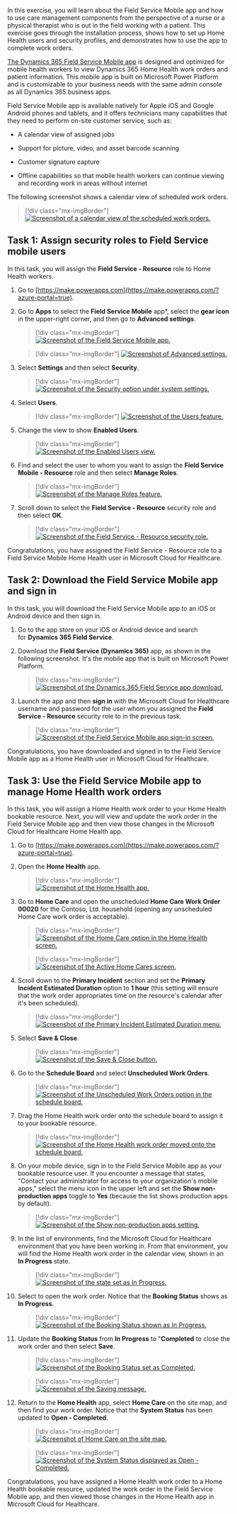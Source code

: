 In this exercise, you will learn about the Field Service Mobile app and how to use care management components from the perspective of a nurse or a physical therapist who is out in the field working with a patient. This exercise goes through the installation process, shows how to set up Home Health users and security profiles, and demonstrates how to use the app to complete work orders.

[The Dynamics 365 Field Service Mobile app](/dynamics365/field-service/mobile-power-app-overview/?azure-portal=true) is designed and optimized for mobile health workers to view Dynamics 365 Home Health work orders and patient information. This mobile app is built on Microsoft Power Platform and is customizable to your business needs with the same admin console as all Dynamics 365 business apps.

Field Service Mobile app is available natively for Apple iOS and Google Android phones and tablets, and it offers technicians many capabilities that they need to perform on-site customer service, such as:

-   A calendar view of assigned jobs

-   Support for picture, video, and asset barcode scanning

-   Customer signature capture

-   Offline capabilities so that mobile health workers can continue viewing and recording work in areas without internet

The following screenshot shows a calendar view of scheduled work orders.

> [!div class="mx-imgBorder"]
> [![Screenshot of a calendar view of the scheduled work orders.](../media/calendar.png)](../media/calendar.png#lightbox)

## Task 1: Assign security roles to Field Service mobile users

In this task, you will assign the **Field Service - Resource** role to Home Health workers.

1.  Go to [https://make.powerapps.com](https://make.powerapps.com/?azure-portal=true).

1.  Go to **Apps** to select the **Field Service Mobile** app*, select the **gear icon** in the upper-right corner, and then go to **Advanced settings**.

	> [!div class="mx-imgBorder"]
	> [![Screenshot of the Field Service Mobile app.](../media/field-service-mobile.png)](../media/field-service-mobile.png#lightbox)

	> [!div class="mx-imgBorder"]
	> [![Screenshot of Advanced settings.](../media/advanced-settings.png)](../media/advanced-settings.png#lightbox)

1.  Select **Settings** and then select **Security**.

	> [!div class="mx-imgBorder"]
	> [![Screenshot of the Security option under system settings.](../media/system-security.png)](../media/system-security.png#lightbox)

1.  Select **Users**.

	> [!div class="mx-imgBorder"]
	> [![Screenshot of the Users feature.](../media/users-feature.png)](../media/users-feature.png#lightbox)

1.  Change the view to show **Enabled Users**.

	> [!div class="mx-imgBorder"]
	> [![Screenshot of the Enabled Users view.](../media/enabled-users.png)](../media/enabled-users.png#lightbox)

1.  Find and select the user to whom you want to assign the **Field Service Mobile - Resource** role and then select **Manage Roles**.

	> [!div class="mx-imgBorder"]
	> [![Screenshot of the Manage Roles feature.](../media/manage-roles.png)](../media/manage-roles.png#lightbox)

1.  Scroll down to select the **Field Service - Resource** security role and then select **OK**.

	> [!div class="mx-imgBorder"]
	> [![Screenshot of the Field Service - Resource security role.](../media/manage-user-roles.png)](../media/manage-user-roles.png#lightbox)

Congratulations, you have assigned the Field Service - Resource role to a Field Service Mobile Home Health user in Microsoft Cloud for Healthcare.

## Task 2: Download the Field Service Mobile app and sign in

In this task, you will download the Field Service Mobile app to an iOS or Android device and then sign in.

1.  Go to the app store on your iOS or Android device and search for **Dynamics 365 Field Service**.

1.  Download the **Field Service (Dynamics 365)** app, as shown in the following screenshot. It's the mobile app that is built on Microsoft Power Platform.

	> [!div class="mx-imgBorder"]
	> [![Screenshot of the Dynamics 365 Field Service app download.](../media/field-service-app.png)](../media/field-service-app.png#lightbox)

1.  Launch the app and then **sign in** with the Microsoft Cloud for Healthcare username and password for the user whom you assigned the **Field Service - Resource** security role to in the previous task.

	> [!div class="mx-imgBorder"]
	> [![Screenshot of the Field Service Mobile app sign-in screen.](../media/sign-in.png)](../media/sign-in.png#lightbox)

Congratulations, you have downloaded and signed in to the Field Service Mobile app as a Home Health user in Microsoft Cloud for Healthcare.

## Task 3: Use the Field Service Mobile app to manage Home Health work orders

In this task, you will assign a Home Health work order to your Home Health bookable resource. Next, you will view and update the work order in the Field Service Mobile app and then view those changes in the Microsoft Cloud for Healthcare Home Health app.

1.  Go to [https://make.powerapps.com](https://make.powerapps.com/?azure-portal=true).

1.  Open the **Home Health** app.

	> [!div class="mx-imgBorder"]
	> [![Screenshot of the Home Health app.](../media/home-health-app-selected.png)](../media/home-health-app-selected.png#lightbox)

1.  Go to **Home Care** and open the unscheduled **Home Care Work Order 00020** for the Contoso, Ltd. household (opening any unscheduled Home Care work order is acceptable).

	> [!div class="mx-imgBorder"]
	> [![Screenshot of the Home Care option in the Home Health screen.](../media/home-care-work-order.png)](../media/home-care-work-order.png#lightbox)

	> [!div class="mx-imgBorder"]
	> [![Screenshot of the Active Home Cares screen.](../media/active-home-cares.png)](../media/active-home-cares.png#lightbox)

1.  Scroll down to the **Primary Incident** section and set the **Primary Incident Estimated Duration** option to **1 hour** (this setting will ensure that the work order appropriates time on the resource's calendar after it's been scheduled).

	> [!div class="mx-imgBorder"]
	> [![Screenshot of the Primary Incident Estimated Duration menu.](../media/duration.png)](../media/duration.png#lightbox)

1.  Select **Save & Close**.

	> [!div class="mx-imgBorder"]
	> [![Screenshot of the Save & Close button.](../media/save-close-button.png)](../media/save-close-button.png#lightbox)

1.  Go to the **Schedule Board** and select **Unscheduled Work Orders**.

	> [!div class="mx-imgBorder"]
	> [![Screenshot of the Unscheduled Work Orders option in the schedule board.](../media/unscheduled.png)](../media/unscheduled.png#lightbox)

1.  Drag the Home Health work order onto the schedule board to assign it to your bookable resource.

	> [!div class="mx-imgBorder"]
	> [![Screenshot of the Home Health work order moved onto the schedule board.](../media/drag-drop.png)](../media/drag-drop.png#lightbox)

1.  On your mobile device, sign in to the Field Service Mobile app as your bookable resource user. If you encounter a message that states, "Contact your administrator for access to your organization's mobile apps," select the menu icon in the upper left and set the **Show non-production apps** toggle to **Yes** (because the list shows production apps by default).

	> [!div class="mx-imgBorder"]
	> [![Screenshot of the Show non-production apps setting.](../media/non-production-apps.png)](../media/non-production-apps.png#lightbox)

1.  In the list of environments, find the Microsoft Cloud for Healthcare environment that you have been working in. From that environment, you will find the Home Health work order in the calendar view, shown in an **In Progress** state.

	> [!div class="mx-imgBorder"]
	> [![Screenshot of the state set as In Progress.](../media/in-progress.png)](../media/in-progress.png#lightbox)

1. Select to open the work order. Notice that the **Booking Status** shows as **In Progress**.

	> [!div class="mx-imgBorder"]
	> [![Screenshot of the Booking Status shown as In Progress.](../media/booking-status.png)](../media/booking-status.png#lightbox)

1. Update the **Booking Status** from **In Progress** to "**Completed** to close the work order and then select **Save**.

	> [!div class="mx-imgBorder"]
	> [![Screenshot of the Booking Status set as Completed.](../media/completed.png)](../media/completed.png#lightbox)

	> [!div class="mx-imgBorder"]
	> [![Screenshot of the Saving message.](../media/saving.png)](../media/saving.png#lightbox)

1. Return to the **Home Health** app, select **Home Care** on the site map, and then find your work order. Notice that the **System Status** has been updated to **Open - Completed**.

	> [!div class="mx-imgBorder"]
	> [![Screenshot of Home Care on the site map.](../media/home-care-work-order.png)](../media/home-care-work-order.png#lightbox)

	> [!div class="mx-imgBorder"]
	> [![Screenshot of the System Status displayed as Open - Completed.](../media/open-completed.png)](../media/open-completed.png#lightbox)

Congratulations, you have assigned a Home Health work order to a Home Health bookable resource, updated the work order in the Field Service Mobile app, and then viewed those changes in the Home Health app in Microsoft Cloud for Healthcare.

